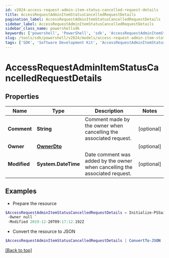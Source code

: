 ```yaml
---
id: v2024-access-request-admin-item-status-cancelled-request-details
title: AccessRequestAdminItemStatusCancelledRequestDetails
pagination_label: AccessRequestAdminItemStatusCancelledRequestDetails
sidebar_label: AccessRequestAdminItemStatusCancelledRequestDetails
sidebar_class_name: powershellsdk
keywords: ['powershell', 'PowerShell', 'sdk', 'AccessRequestAdminItemStatusCancelledRequestDetails', 'V2024AccessRequestAdminItemStatusCancelledRequestDetails'] 
slug: /tools/sdk/powershell/v2024/models/access-request-admin-item-status-cancelled-request-details
tags: ['SDK', 'Software Development Kit', 'AccessRequestAdminItemStatusCancelledRequestDetails', 'V2024AccessRequestAdminItemStatusCancelledRequestDetails']
---
```



# AccessRequestAdminItemStatusCancelledRequestDetails

## Properties

Name | Type | Description | Notes
------------ | ------------- | ------------- | -------------
**Comment** | **String** | Comment made by the owner when cancelling the associated request. | [optional] 
**Owner** | [**OwnerDto**](owner-dto) |  | [optional] 
**Modified** | **System.DateTime** | Date comment was added by the owner when cancelling the associated request. | [optional] 

## Examples

- Prepare the resource
```powershell
$AccessRequestAdminItemStatusCancelledRequestDetails = Initialize-PSSailpoint.V2024AccessRequestAdminItemStatusCancelledRequestDetails  -Comment This request must be cancelled. `
 -Owner null `
 -Modified 2019-12-20T09:17:12.192Z
```

- Convert the resource to JSON
```powershell
$AccessRequestAdminItemStatusCancelledRequestDetails | ConvertTo-JSON
```


[[Back to top]](#) 

